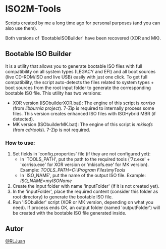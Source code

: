 # ISO2M-Tools
Scripts created by me a long time ago for personal purposes (and you can also use them).

Both versions of 'BootableISOBuilder' have been recovered (XOR and MK).

## Bootable ISO Builder
It is a utility that allows you to generate bootable ISO files with full compatibility on all system types (LEGACY and EFI) and all boot sources (live CD-ROM/ISO and live USB) easily with just one click. To get full compatibility, the script auto-detects the files related to system types + boot sources from the root input folder to generate the corresponding bootable ISO file.
This utility has two versions:
- XOR version (ISObuilderXOR.bat): The engine of this script is _xorriso_ (from _libburnia project_). 7-Zip is required to internally process some files. This version creates enhanced ISO files with ISOHybrid MBR (if detected).
- MK version (ISObuilderMK.bat): The engine of this script is _mkisofs_ (from _cdrtools_). 7-Zip is not required.

### How to use:
1. Set fields in 'config.properties' file (if they are not configured yet):
   - In 'TOOLS_PATH', put the path to the required tools ('7z.exe' + 'xorriso.exe' for XOR version or 'mkisofs.exe' for MK version). Example: _TOOLS_PATH=C:\Program Files\myTools_
   - In 'ISO_NAME', put the name of the output ISO file. Example: _ISO_NAME=myISOName_
2. Create the input folder with name 'inputFolder' (if it is not created yet).
3. In the 'inputFolder', place the required content (consider this folder as root directory) to generate the bootable ISO file.
4. Run 'ISObuilder' script (XOR or MK version, depending on what you need). If process ends OK, an output folder (named 'outputFolder') will be created with the bootable ISO file generated inside.

## Autor
[@RLJuan](https://github.com/RLJuan)

